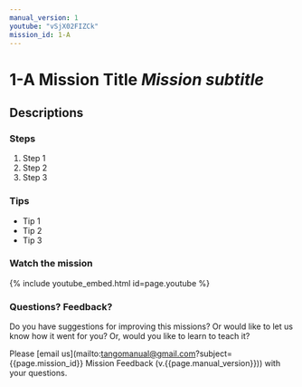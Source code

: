 ```yaml
---
manual_version: 1
youtube: "vSjX02FIZCk"
mission_id: 1-A
---
```


# 1-A Mission Title *Mission subtitle*

## Descriptions

### Steps

1. Step 1
2. Step 2
3. Step 3

### Tips

* Tip 1
* Tip 2
* Tip 3

### Watch the mission

{% include youtube_embed.html id=page.youtube %}

### Questions? Feedback?

Do you have suggestions for improving this missions? Or would like to let us know how it went for you? Or, would you like to learn to teach it?

Please [email us](mailto:tangomanual@gmail.com?subject={{page.mission_id}} Mission Feedback (v.{{page.manual_version}})) with your questions.